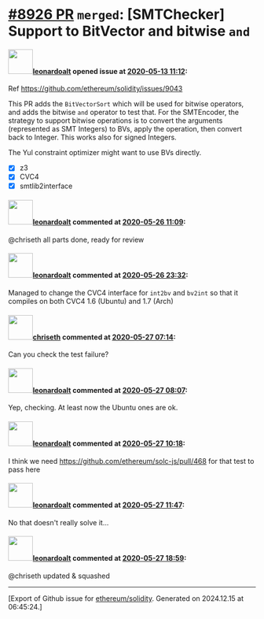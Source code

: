 # [\#8926 PR](https://github.com/ethereum/solidity/pull/8926) `merged`: [SMTChecker] Support to BitVector and bitwise `and`

#### <img src="https://avatars.githubusercontent.com/u/504195?u=ce2facd14af9fd474ebff49f0d44891f56f7500f&v=4" width="50">[leonardoalt](https://github.com/leonardoalt) opened issue at [2020-05-13 11:12](https://github.com/ethereum/solidity/pull/8926):

Ref https://github.com/ethereum/solidity/issues/9043

This PR adds the `BitVectorSort` which will be used for bitwise operators, and adds the bitwise `and` operator to test that.
For the SMTEncoder, the strategy to support bitwise operations is to convert the arguments (represented as SMT Integers) to BVs, apply the operation, then convert back to Integer. This works also for signed Integers.

The Yul constraint optimizer might want to use BVs directly.

- [x] z3
- [x] CVC4
- [x] smtlib2interface

#### <img src="https://avatars.githubusercontent.com/u/504195?u=ce2facd14af9fd474ebff49f0d44891f56f7500f&v=4" width="50">[leonardoalt](https://github.com/leonardoalt) commented at [2020-05-26 11:09](https://github.com/ethereum/solidity/pull/8926#issuecomment-633959838):

@chriseth all parts done, ready for review

#### <img src="https://avatars.githubusercontent.com/u/504195?u=ce2facd14af9fd474ebff49f0d44891f56f7500f&v=4" width="50">[leonardoalt](https://github.com/leonardoalt) commented at [2020-05-26 23:32](https://github.com/ethereum/solidity/pull/8926#issuecomment-634334500):

Managed to change the CVC4 interface for `int2bv` and `bv2int` so that it compiles on both CVC4 1.6 (Ubuntu) and 1.7 (Arch)

#### <img src="https://avatars.githubusercontent.com/u/9073706?v=4" width="50">[chriseth](https://github.com/chriseth) commented at [2020-05-27 07:14](https://github.com/ethereum/solidity/pull/8926#issuecomment-634474688):

Can you check the test failure?

#### <img src="https://avatars.githubusercontent.com/u/504195?u=ce2facd14af9fd474ebff49f0d44891f56f7500f&v=4" width="50">[leonardoalt](https://github.com/leonardoalt) commented at [2020-05-27 08:07](https://github.com/ethereum/solidity/pull/8926#issuecomment-634500152):

Yep, checking. At least now the Ubuntu ones are ok.

#### <img src="https://avatars.githubusercontent.com/u/504195?u=ce2facd14af9fd474ebff49f0d44891f56f7500f&v=4" width="50">[leonardoalt](https://github.com/leonardoalt) commented at [2020-05-27 10:18](https://github.com/ethereum/solidity/pull/8926#issuecomment-634567577):

I think we need https://github.com/ethereum/solc-js/pull/468 for that test to pass here

#### <img src="https://avatars.githubusercontent.com/u/504195?u=ce2facd14af9fd474ebff49f0d44891f56f7500f&v=4" width="50">[leonardoalt](https://github.com/leonardoalt) commented at [2020-05-27 11:47](https://github.com/ethereum/solidity/pull/8926#issuecomment-634607069):

No that doesn't really solve it...

#### <img src="https://avatars.githubusercontent.com/u/504195?u=ce2facd14af9fd474ebff49f0d44891f56f7500f&v=4" width="50">[leonardoalt](https://github.com/leonardoalt) commented at [2020-05-27 18:59](https://github.com/ethereum/solidity/pull/8926#issuecomment-634874003):

@chriseth updated & squashed


-------------------------------------------------------------------------------



[Export of Github issue for [ethereum/solidity](https://github.com/ethereum/solidity). Generated on 2024.12.15 at 06:45:24.]
